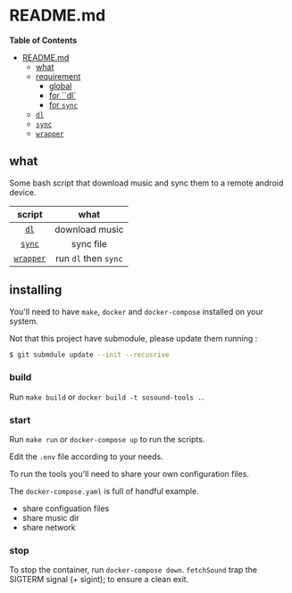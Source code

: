 # README.md

<!-- markdown-toc start - Don't edit this section. Run M-x markdown-toc-refresh-toc -->
**Table of Contents**

- [README.md](#readmemd)
    - [what](#what)
    - [requirement](#requirement)
        - [global](#global)
        - [for ``dl`](#for-dl)
        - [for `sync`](#for-sync)
    - [`dl`](#dl)
    - [`sync`](#sync)
    - [`wrapper`](#wrapper)

<!-- markdown-toc end -->

## what

Some bash script that download music and sync them to a remote android device.

| script                | what                 |
| :-:                   | :-:                  |
| [`dl`](#dl)           | download music       |
| [`sync`](#sync)       | sync file            |
| [`wrapper`](#wrapper) | run `dl` then `sync` |

## installing

You'll need to have `make`, `docker` and `docker-compose` installed on your system.

Not that this project have submodule, please update them running : 

```bash
$ git submdule update --init --recusrive
```

### build

Run `make build` or `docker build -t sosound-tools .`.

### start

Run `make run` or `docker-compose up` to run the scripts.

Edit the `.env` file according to your needs.

To run the tools you'll need to share your own configuration files.

The `docker-compose.yaml` is full of handful example.

- share configuation files
- share music dir
- share network

### stop

To stop the container, run `docker-compose down`. `fetchSound` trap the SIGTERM signal (+ sigint); to ensure a clean exit.

[1]: https://github.com/flyingrub/scdl
[2]: https://github.com/ytdl-org/youtube-dl
[3]: https://ffmpeg.org/
[4]: https://developer.android.com/studio/command-line/adb
[5]: https://github.com/google/adb-sync
[6]: https://github.com/burgesQ/sh_lib
[7]: https://stackoverflow.com/questions/2604727/how-can-i-connect-to-android-with-adb-over-tcp
